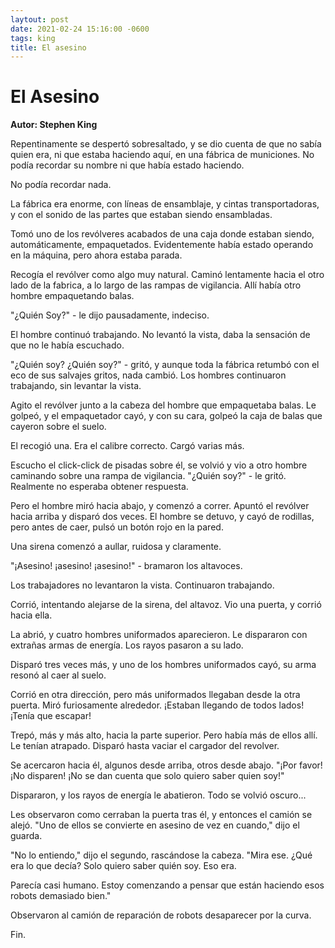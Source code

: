 ```yaml
---
laytout: post
date: 2021-02-24 15:16:00 -0600
tags: king 
title: El asesino
---
```


# El Asesino

**Autor: Stephen King**

Repentinamente se despertó sobresaltado, y se dio cuenta de que no
sabía quien era, ni que estaba haciendo aquí, en una fábrica de
municiones. No podía recordar su nombre ni que había estado haciendo.

No podía recordar nada.

La fábrica era enorme, con líneas de ensamblaje, y cintas
transportadoras, y con el sonido de las partes que estaban siendo
ensambladas.

Tomó uno de los revólveres acabados de una caja donde estaban siendo,
automáticamente, empaquetados. Evidentemente había estado operando en
la máquina, pero ahora estaba parada.

Recogía el revólver como algo muy natural. Caminó lentamente hacia el
otro lado de la fabrica, a lo largo de las rampas de vigilancia. Allí
había otro hombre empaquetando balas.

"¿Quién Soy?" - le dijo pausadamente, indeciso.

El hombre continuó trabajando. No levantó la vista, daba la sensación
de que no le había escuchado.

"¿Quién soy? ¿Quién soy?" - gritó, y aunque toda la fábrica retumbó con
el eco de sus salvajes gritos, nada cambió. Los hombres continuaron
trabajando, sin levantar la vista.

Agito el revólver junto a la cabeza del hombre que empaquetaba balas.
Le golpeó, y el empaquetador cayó, y con su cara, golpeó la caja de
balas que cayeron sobre el suelo.

El recogió una. Era el calibre correcto. Cargó varias más.

Escucho el click-click de pisadas sobre él, se volvió y vio a otro
hombre caminando sobre una rampa de vigilancia. "¿Quién soy?" - le
gritó. Realmente no esperaba obtener respuesta.

Pero el hombre miró hacia abajo, y comenzó a correr.
Apuntó el revólver hacia arriba y disparó dos veces. El hombre se
detuvo, y cayó de rodillas, pero antes de caer, pulsó un botón rojo en
la pared.

Una sirena comenzó a aullar, ruidosa y claramente.

"¡Asesino! ¡asesino! ¡asesino!" - bramaron los altavoces.

Los trabajadores no levantaron la vista. Continuaron trabajando.

Corrió, intentando alejarse de la sirena, del altavoz. Vio una puerta,
y corrió hacia ella.

La abrió, y cuatro hombres uniformados aparecieron. Le dispararon con
extrañas armas de energía. Los rayos pasaron a su lado.

Disparó tres veces más, y uno de los hombres uniformados cayó, su arma
resonó al caer al suelo.

Corrió en otra dirección, pero más uniformados llegaban desde la otra
puerta. Miró furiosamente alrededor. ¡Estaban llegando de todos lados!
¡Tenía que escapar!

Trepó, más y más alto, hacia la parte superior. Pero había más de ellos
allí. Le tenían atrapado. Disparó hasta vaciar el cargador del
revolver.

Se acercaron hacia él, algunos desde arriba, otros desde abajo. "¡Por
favor! ¡No disparen! ¡No se dan cuenta que solo quiero saber quien
soy!"

Dispararon, y los rayos de energía le abatieron. Todo se volvió
oscuro...

Les observaron como cerraban la puerta tras él, y entonces el camión se
alejó. "Uno de ellos se convierte en asesino de vez en cuando," dijo el
guarda.

"No lo entiendo," dijo el segundo, rascándose la cabeza. "Mira ese.
¿Qué era lo que decía? Solo quiero saber quién soy. Eso era.

Parecía casi humano. Estoy comenzando a pensar que están haciendo esos
robots demasiado bien."

Observaron al camión de reparación de robots desaparecer por la curva.

Fin.
